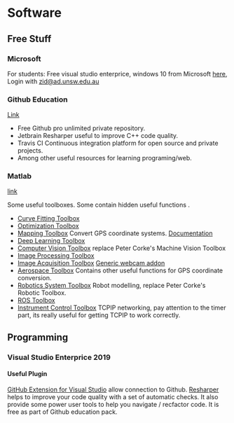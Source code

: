 # Software

## Free Stuff

### Microsoft
For students:
Free visual studio enterprice, windows 10 from Microsoft [here](https://azureforeducation.microsoft.com/devtools), Login with zid@ad.unsw.edu.au

### Github Education
[Link](https://education.github.com/pack)

* Free Github pro unlimited private repository.
* Jetbrain Resharper useful to improve C++ code quality.
* Travis CI Continuous integration platform for open source and private projects.
* Among other useful resources for learning programing/web.

### Matlab
[link](https://www.it.unsw.edu.au/students/software/matlab.html)

Some useful toolboxes. Some contain hidden useful functions .

* [Curve Fitting Toolbox](https://au.mathworks.com/products/curvefitting.html)
* [Optimization Toolbox](https://au.mathworks.com/products/optimization.html)
* [Mapping Toolbox](https://au.mathworks.com/products/mapping.html) Convert GPS coordinate systems. [Documentation](https://au.mathworks.com/help/map/referencelist.html?type=function)
* [Deep Learning Toolbox](https://au.mathworks.com/products/deep-learning.html)
* [Computer Vision Toolbox](https://au.mathworks.com/products/computer-vision.html) replace Peter Corke's Machine Vision Toolbox
* [Image Processing Toolbox](https://au.mathworks.com/products/image.html)
* [Image Acquisition Toolbox](https://au.mathworks.com/products/image-acquisition.html) [Generic webcam addon](https://au.mathworks.com/hardware-support/video-capture-device.html)
* [Aerospace Toolbox](https://au.mathworks.com/products/aerospace-toolbox.html) Contains other useful functions for GPS coordinate conversion.
* [Robotics System Toolbox](https://au.mathworks.com/products/robotics.html) Robot modelling, replace Peter Corke's Robotic Toolbox.
* [ROS Toolbox](https://au.mathworks.com/products/ros.html)
* [Instrument Control Toolbox](https://au.mathworks.com/products/instrument.html) TCPIP networking, pay attention to the timer part, its really useful for getting TCPIP to work correctly.

## Programming

### Visual Studio Enterprice 2019

#### Useful Plugin
[GitHub Extension for Visual Studio](https://marketplace.visualstudio.com/items?itemName=GitHub.GitHubExtensionforVisualStudio) allow connection to Github.
[Resharper](https://www.jetbrains.com/resharper/) helps to improve your code quality with a set of automatic checks. It also provide some power user tools to help you navigate / recfactor code. It is free as part of Github education pack.

